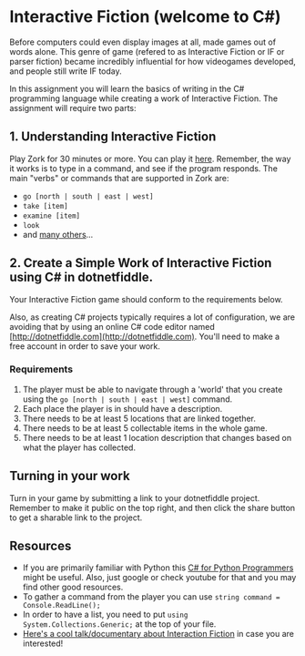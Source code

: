 # Interactive Fiction (welcome to C#)

Before computers could even display images at all, made games out of words alone. This genre of game (refered to as Interactive Fiction or IF or parser fiction) became incredibly influential for how videogames developed, and people still write IF today.

In this assignment you will learn the basics of writing in the C# programming language while creating a work of Interactive Fiction. The assignment will require two parts: 

## 1. Understanding Interactive Fiction

Play Zork for 30 minutes or more. You can play it [here](https://www.ifiction.org/games/playz.php?cat=&game=3&mode=html). Remember, the way it works is to type in a command, and see if the program responds. The main "verbs" or commands that are supported in Zork are:

- `go [north | south | east | west]`
- `take [item]`
- `examine [item]`
- `look`
- and [many others](https://zork.fandom.com/wiki/Command_List)...

## 2. Create a Simple Work of Interactive Fiction using C# in dotnetfiddle.

Your Interactive Fiction game should conform to the requirements below.

Also, as creating C# projects typically requires a lot of configuration, we are avoiding that by using an online C# code editor named [http://dotnetfiddle.com](http://dotnetfiddle.com). You'll need to make a free account in order to save your work.

### Requirements

1. The player must be able to navigate through a 'world' that you create using the `go [north | south | east | west]` command.
1. Each place the player is in should have a description.
1. There needs to be at least 5 locations that are linked together.
1. There needs to be at least 5 collectable items in the whole game.
1. There needs to be at least 1 location description that changes based on what the player has collected.

## Turning in your work

Turn in your game by submitting a link to your dotnetfiddle project. Remember to make it public on the top right, and then click the share button to get a sharable link to the project.

## Resources

- If you are primarily familiar with Python this [C# for Python Programmers](https://gist.github.com/mrkline/8302959) might be useful. Also, just google or check youtube for that and you may find other good resources.
- To gather a command from the player you can use `string command = Console.ReadLine();`
- In order to have a list, you need to put `using System.Collections.Generic;` at the top of your file.
- [Here's a cool talk/documentary about Interaction Fiction](https://www.youtube.com/watch?v=LRhbcDzbGSU) in case you are interested!